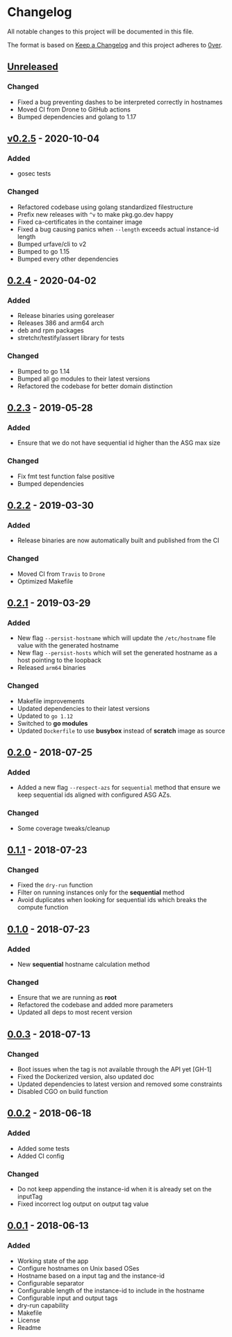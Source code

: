 # Changelog

All notable changes to this project will be documented in this file.

The format is based on [Keep a Changelog](http://keepachangelog.com/en/1.0.0/)
and this project adheres to [0ver](https://0ver.org).

## [Unreleased]

### Changed

- Fixed a bug preventing dashes to be interpreted correctly in hostnames
- Moved CI from Drone to GitHub actions
- Bumped dependencies and golang to 1.17

## [v0.2.5] - 2020-10-04

### Added

- gosec tests

### Changed

- Refactored codebase using golang standardized filestructure
- Prefix new releases with `^v` to make pkg.go.dev happy
- Fixed ca-certificates in the container image
- Fixed a bug causing panics when `--length` exceeds actual instance-id length
- Bumped urfave/cli to v2
- Bumped to go 1.15
- Bumped every other dependencies

## [0.2.4] - 2020-04-02

### Added

- Release binaries using goreleaser
- Releases 386 and arm64 arch
- deb and rpm packages
- stretchr/testify/assert library for tests

### Changed

- Bumped to go 1.14
- Bumped all go modules to their latest versions
- Refactored the codebase for better domain distinction

## [0.2.3] - 2019-05-28

### Added

- Ensure that we do not have sequential id higher than the ASG max size

### Changed

- Fix fmt test function false positive
- Bumped dependencies

## [0.2.2] - 2019-03-30

### Added

- Release binaries are now automatically built and published from the CI

### Changed

- Moved CI from `Travis` to `Drone`
- Optimized Makefile

## [0.2.1] - 2019-03-29

### Added

- New flag `--persist-hostname` which will update the `/etc/hostname` file value with the generated hostname
- New flag `--persist-hosts` which will set the generated hostname as a host pointing to the loopback
- Released `arm64` binaries

### Changed

- Makefile improvements
- Updated dependencies to their latest versions
- Updated to `go 1.12`
- Switched to **go modules**
- Updated `Dockerfile` to use **busybox** instead of **scratch** image as source

## [0.2.0] - 2018-07-25

### Added

- Added a new flag `--respect-azs` for `sequential` method that ensure we keep sequential ids aligned with configured ASG AZs.

### Changed

- Some coverage tweaks/cleanup

## [0.1.1] - 2018-07-23

### Changed

- Fixed the `dry-run` function
- Filter on running instances only for the **sequential** method
- Avoid duplicates when looking for sequential ids which breaks the compute function

## [0.1.0] - 2018-07-23

### Added

- New **sequential** hostname calculation method

### Changed

- Ensure that we are running as **root**
- Refactored the codebase and added more parameters
- Updated all deps to most recent version

## [0.0.3] - 2018-07-13

### Changed

- Boot issues when the tag is not available through the API yet [GH-1]
- Fixed the Dockerized version, also updated doc
- Updated dependencies to latest version and removed some constraints
- Disabled CGO on build function

## [0.0.2] - 2018-06-18

### Added

- Added some tests
- Added CI config

### Changed

- Do not keep appending the instance-id when it is already set on the inputTag
- Fixed incorrect log output on output tag value

## [0.0.1] - 2018-06-13

### Added

- Working state of the app
- Configure hostnames on Unix based OSes
- Hostname based on a input tag and the instance-id
- Configurable separator
- Configurable length of the instance-id to include in the hostname
- Configurable input and output tags
- dry-run capability
- Makefile
- License
- Readme

[Unreleased]: https://github.com/mvisonneau/ahs/compare/v0.2.5...HEAD
[v0.2.5]: https://github.com/mvisonneau/ahs/tree/v0.2.5
[0.2.4]: https://github.com/mvisonneau/ahs/tree/0.2.4
[0.2.3]: https://github.com/mvisonneau/ahs/tree/0.2.3
[0.2.2]: https://github.com/mvisonneau/ahs/tree/0.2.2
[0.2.1]: https://github.com/mvisonneau/ahs/tree/0.2.1
[0.2.0]: https://github.com/mvisonneau/ahs/tree/0.2.0
[0.1.1]: https://github.com/mvisonneau/ahs/tree/0.1.1
[0.1.0]: https://github.com/mvisonneau/ahs/tree/0.1.0
[0.0.3]: https://github.com/mvisonneau/ahs/tree/0.0.3
[0.0.2]: https://github.com/mvisonneau/ahs/tree/0.0.2
[0.0.1]: https://github.com/mvisonneau/ahs/tree/0.0.1
